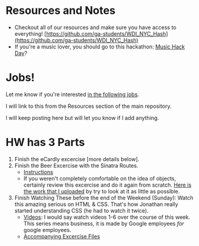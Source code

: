 # Resources and Notes
- Checkout all of our resources and make sure you have access to everything! [https://github.com/ga-students/WDI_NYC_Hash](https://github.com/ga-students/WDI_NYC_Hash)
- If you're a music lover, you should go to this hackathon: [Music Hack Day]([http://musichackday.org/](http://musichackday.org/))? 


# Jobs!

Let me know if you're interested [in the following jobs](https://docs.google.com/document/d/1QF-lhomIdL7jdWWz96xeHGY6j8P4cWvSMMUScIg6TRo/edit).

I will link to this from the Resources section of the main repository.

I will keep posting here but will let you know if I add anything.


# HW has 3 Parts

1. Finish the eCardly excercise [more details below].
2. Finish the Beer Excercise with the Sinatra Routes.
	- [Instructions](https://github.com/ga-students/WDI_NYC_Hash/blob/master/week_02/d03/morning_excercises.md)
	- If you weren't completely comfortable on the idea of objects, certainly review this excercise and do it again from scratch. [Here is the work that I uploaded](https://github.com/ga-students/WDI_NYC_Hash/tree/master/week_02/d03/distillery) by try to look at it as little as possible.
3. Finish Watching These before the end of the Weekend (Sunday): Watch this amazing serious on HTML & CSS. That's how Jonathan really started understanding CSS (he had to watch it twice).
	- [Videos](http://www.youtube.com/playlist?list=PL697D36B35F92E9E4): I would say watch videos 1-6 over the course of this week. This series means business, it is made by Google employees *for* google employees.
	- [Accompanying Excercise Files](http://webremix.org/labs/lab2/)
	
